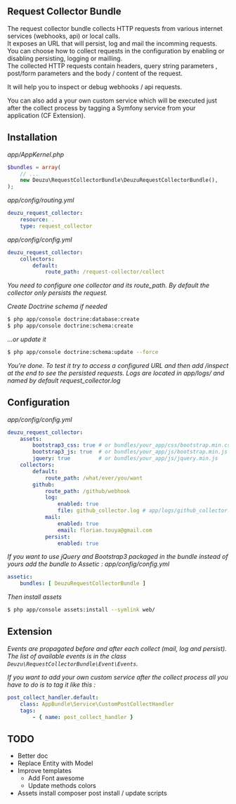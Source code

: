 Request Collector Bundle
------------------------

The request collector bundle collects HTTP requests from various internet services (webhooks, api) or local calls.  
It exposes an URL that will persist, log and mail the incomming requests.  
You can choose how to collect requests in the configuration by enabling or disabling persisting, logging or mailling.  
The collected HTTP requests contain headers, query string parameters , post/form parameters and the body / content of the request.

It will help you to inspect or debug webhooks / api requests.  

You can also add a your own custom service which will be executed just after the collect process by tagging a Symfony service from your application (CF Extension).

## Installation

*app/AppKernel.php*
```php
$bundles = array(
    // ...
    new Deuzu\RequestCollectorBundle\DeuzuRequestCollectorBundle(),
);
```

*app/config/routing.yml*
```yaml
deuzu_request_collector:
    resource: .
    type: request_collector
```

*app/config/config.yml*
```yaml
deuzu_request_collector:
    collectors:
        default:
            route_path: /request-collector/collect
```
*You need to configure one collector and its route_path. By default the collector only persists the request.*

*Create Doctrine schema if needed*
```bash
$ php app/console doctrine:database:create
$ php app/console doctrine:schema:create
```

*...or update it*

```bash
$ php app/console doctrine:schema:update --force
```

*You're done. To test it try to access a configured URL and then add /inspect at the end to see the persisted requests. Logs are located in app/logs/ and named by default request_collector.log*

## Configuration

*app/config/config.yml*
```yaml
deuzu_request_collector:
    assets:
        bootstrap3_css: true # or bundles/your_app/css/bootstrap.min.css
        bootstrap3_js: true  # or bundles/your_app/js/bootstrap.min.js
        jquery: true         # or bundles/your_app/js/jquery.min.js
    collectors:
        default:
            route_path: /what/ever/you/want
        github:
            route_path: /github/webhook
            log:
                enabled: true
                file: github_collector.log # app/logs/github_collector.log
            mail:
                enabled: true
                email: florian.touya@gmail.com
            persist:
                enabled: true
```

*If you want to use jQuery and Bootstrap3 packaged in the bundle instead of yours add the bundle to Assetic :*
*app/config/config.yml*
```yaml
assetic:
    bundles: [ DeuzuRequestCollectorBundle ]
```

*Then install assets*
```bash
$ php app/console assets:install --symlink web/
```

## Extension

*Events are propagated before and after each collect (mail, log and persist).*
*The list of available events is in the class `Deuzu\RequestCollectorBundle\Event\Events`.*

*If you want to add your own custom service after the collect process all you have to do is to tag it like this :*
```yaml
post_collect_handler.default:
    class: AppBundle\Service\CustomPostCollectHandler
    tags:
        - { name: post_collect_handler }
```


## TODO
   * Better doc
   * Replace Entity with Model
   * Improve templates
      * Add Font awesome
      * Update methods colors
  * Assets install composer post install / update scripts
